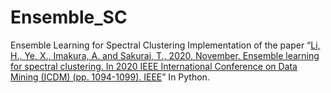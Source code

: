 # Ensemble_SC
Ensemble Learning for Spectral Clustering
Implementation of the paper “[Li, H., Ye, X., Imakura, A. and Sakurai, T., 2020, November. Ensemble learning for spectral clustering. In 2020 IEEE International Conference on Data Mining (ICDM) (pp. 1094-1099). IEEE](https://ieeexplore.ieee.org/abstract/document/9338349)” In Python.
